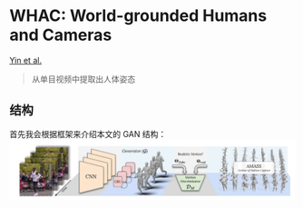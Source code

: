  WHAC: World-grounded Humans and Cameras
 =====
[Yin et al.](https://arxiv.org/abs/2403.12959)

> 从单目视频中提取出人体姿态

## 结构
首先我会根据框架来介绍本文的 GAN 结构：
![](/Essay%20Note/images/VIBE_architecture.jpg)





